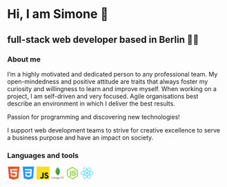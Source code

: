 <h1>Hi, I am <strong>Simone</strong> 👋</h1>
        <h2>full-stack web developer based in Berlin 👨‍💻</h2> 

### About me 

I’m a highly motivated and dedicated person to any professional team. My open-mindedness and positive attitude are traits that always foster my curiosity and willingness to learn and improve myself. When working on a project, I am self-driven and very focused. Agile organisations best describe an environment in which I deliver the best results.

Passion for programming and discovering new technologies!

I support web development teams to strive for creative excellence to serve a business purpose and have an impact on society.

### Languages and tools

<img src="images/html5.svg" height=30px> <img src="images/css3.svg" height=30px> <img src="images/javascript.svg" height=30px> <img src="images/mongodb.svg" height=30px> <img src="images/node-js.svg" height=30px> <img src="images/react.svg" height=30px>







